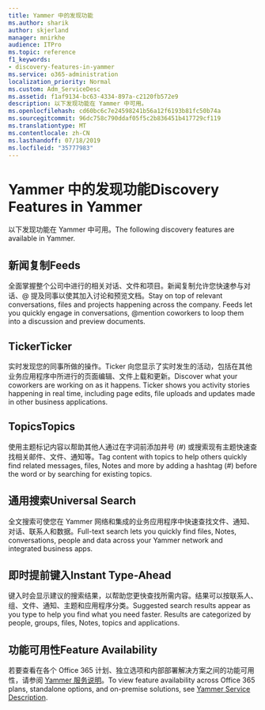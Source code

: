 ```yaml
---
title: Yammer 中的发现功能
ms.author: sharik
author: skjerland
manager: mnirkhe
audience: ITPro
ms.topic: reference
f1_keywords:
- discovery-features-in-yammer
ms.service: o365-administration
localization_priority: Normal
ms.custom: Adm_ServiceDesc
ms.assetid: f1af9134-bc63-4334-897a-c2120fb572e9
description: 以下发现功能在 Yammer 中可用。
ms.openlocfilehash: cd60bc6c7e24598241b56a12f6193b81fc50b74a
ms.sourcegitcommit: 96dc758c790ddaf05f5c2b836451b417729cf119
ms.translationtype: MT
ms.contentlocale: zh-CN
ms.lasthandoff: 07/18/2019
ms.locfileid: "35777983"
---
```

# <a name="discovery-features-in-yammer"></a><span data-ttu-id="dc365-103">Yammer 中的发现功能</span><span class="sxs-lookup"><span data-stu-id="dc365-103">Discovery Features in Yammer</span></span>

<span data-ttu-id="dc365-104">以下发现功能在 Yammer 中可用。</span><span class="sxs-lookup"><span data-stu-id="dc365-104">The following discovery features are available in Yammer.</span></span>
  
## <a name="feeds"></a><span data-ttu-id="dc365-105">新闻复制</span><span class="sxs-lookup"><span data-stu-id="dc365-105">Feeds</span></span>
<span data-ttu-id="dc365-106"><a name="bkmk_Feeds"> </a></span><span class="sxs-lookup"><span data-stu-id="dc365-106"></span></span>

<span data-ttu-id="dc365-p101">全面掌握整个公司中进行的相关对话、文件和项目。新闻复制允许您快速参与对话、@ 提及同事以使其加入讨论和预览文档。</span><span class="sxs-lookup"><span data-stu-id="dc365-p101">Stay on top of relevant conversations, files and projects happening across the company. Feeds let you quickly engage in conversations, @mention coworkers to loop them into a discussion and preview documents.</span></span>
  
## <a name="ticker"></a><span data-ttu-id="dc365-109">Ticker</span><span class="sxs-lookup"><span data-stu-id="dc365-109">Ticker</span></span>
<span data-ttu-id="dc365-110"><a name="bkmk_Ticker"> </a></span><span class="sxs-lookup"><span data-stu-id="dc365-110"></span></span>

<span data-ttu-id="dc365-p102">实时发现您的同事所做的操作。Ticker 向您显示了实时发生的活动，包括在其他业务应用程序中所进行的页面编辑、文件上载和更新。</span><span class="sxs-lookup"><span data-stu-id="dc365-p102">Discover what your coworkers are working on as it happens. Ticker shows you activity stories happening in real time, including page edits, file uploads and updates made in other business applications.</span></span>
  
## <a name="topics"></a><span data-ttu-id="dc365-113">Topics</span><span class="sxs-lookup"><span data-stu-id="dc365-113">Topics</span></span>
<span data-ttu-id="dc365-114"><a name="bkmk_Topics"> </a></span><span class="sxs-lookup"><span data-stu-id="dc365-114"></span></span>

<span data-ttu-id="dc365-115">使用主题标记内容以帮助其他人通过在字词前添加井号 (#) 或搜索现有主题快速查找相关邮件、文件、通知等。</span><span class="sxs-lookup"><span data-stu-id="dc365-115">Tag content with topics to help others quickly find related messages, files, Notes and more by adding a hashtag (#) before the word or by searching for existing topics.</span></span>
  
## <a name="universal-search"></a><span data-ttu-id="dc365-116">通用搜索</span><span class="sxs-lookup"><span data-stu-id="dc365-116">Universal Search</span></span>
<span data-ttu-id="dc365-117"><a name="bkmk_UniversalSearch"> </a></span><span class="sxs-lookup"><span data-stu-id="dc365-117"></span></span>

<span data-ttu-id="dc365-118">全文搜索可使您在 Yammer 网络和集成的业务应用程序中快速查找文件、通知、对话、联系人和数据。</span><span class="sxs-lookup"><span data-stu-id="dc365-118">Full-text search lets you quickly find files, Notes, conversations, people and data across your Yammer network and integrated business apps.</span></span>
  
## <a name="instant-type-ahead"></a><span data-ttu-id="dc365-119">即时提前键入</span><span class="sxs-lookup"><span data-stu-id="dc365-119">Instant Type-Ahead</span></span>
<span data-ttu-id="dc365-120"><a name="bkmk_InstantTypeAhead"> </a></span><span class="sxs-lookup"><span data-stu-id="dc365-120"></span></span>

<span data-ttu-id="dc365-p103">键入时会显示建议的搜索结果，以帮助您更快查找所需内容。结果可以按联系人、组、文件、通知、主题和应用程序分类。</span><span class="sxs-lookup"><span data-stu-id="dc365-p103">Suggested search results appear as you type to help you find what you need faster. Results are categorized by people, groups, files, Notes, topics and applications.</span></span>
  
## <a name="feature-availability"></a><span data-ttu-id="dc365-123">功能可用性</span><span class="sxs-lookup"><span data-stu-id="dc365-123">Feature Availability</span></span>
<span data-ttu-id="dc365-124"><a name="bkmk_InstantTypeAhead"> </a></span><span class="sxs-lookup"><span data-stu-id="dc365-124"></span></span>

<span data-ttu-id="dc365-125">若要查看在各个 Office 365 计划、独立选项和内部部署解决方案之间的功能可用性，请参阅 [Yammer 服务说明](yammer-service-description.md)。</span><span class="sxs-lookup"><span data-stu-id="dc365-125">To view feature availability across Office 365 plans, standalone options, and on-premise solutions, see [Yammer Service Description](yammer-service-description.md).</span></span>
  
  
